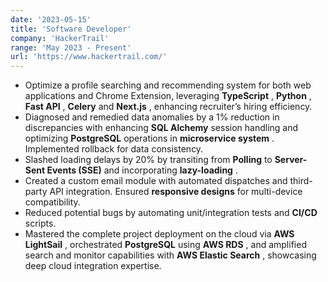 ```yaml
---
date: '2023-05-15'
title: 'Software Developer'
company: 'HackerTrail'
range: 'May 2023 - Present'
url: 'https://www.hackertrail.com/'
---
```

* Optimize a profile searching and recommending system for both web applications and Chrome Extension, leveraging  **TypeScript** ,  **Python** ,  **Fast API** , **Celery** and  **Next.js** , enhancing recruiter’s hiring efficiency.
* Diagnosed and remedied data anomalies by a 1% reduction in discrepancies with enhancing **SQL Alchemy** session handling and optimizing **PostgreSQL** operations in  **microservice system** . Implemented rollback for data consistency.
* Slashed loading delays by 20% by transiting from **Polling** to **Server-Sent Events (SSE)** and incorporating  **lazy-loading** .
* Created a custom email module with automated dispatches and third-party API integration. Ensured **responsive designs** for multi-device compatibility.
* Reduced potential bugs by automating unit/integration tests and **CI/CD** scripts.
* Mastered the complete project deployment on the cloud via **AWS**  **LightSail** , orchestrated **PostgreSQL** using  **AWS RDS** , and amplified search and monitor capabilities with  **AWS Elastic Search** , showcasing deep cloud integration expertise.
